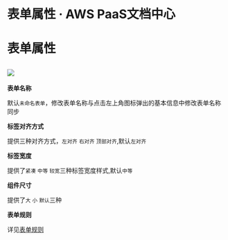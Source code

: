 # 表单属性 · AWS PaaS文档中心

# 表单属性

[![](https://docs.awspaas.com/user-manual/aws-pass-console-user-manual-form-vue-64ga/sx/bdsx.png)](<bdsx.png>)  
---  
  
**表单名称**

默认`未命名表单`，修改表单名称与点击左上角图标弹出的基本信息中修改表单名称同步

**标签对齐方式**

提供三种对齐方式，`左对齐` `右对齐` `顶部对齐`,默认`左对齐`

**标签宽度**

提供了`紧凑` `中等` `较宽`三种标签宽度样式,默认`中等`

**组件尺寸**

提供了`大` `小` `默认`三种

**表单规则**

详见[表单规则](<../gz>)